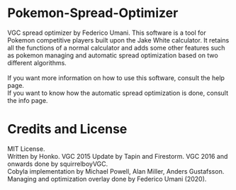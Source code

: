 # Pokemon-Spread-Optimizer
VGC spread optimizer by Federico Umani. This software is a tool for Pokemon competitive players built upon the Jake White calculator. It retains all the functions of a normal calculator and adds some other features such as pokemon managing and automatic spread optimization based on two different algorithms.<br><br>
If you want more information on how to use this software, consult the help page.<br>
If you want to know how the automatic spread optimization is done, consult the info page.

# Credits and License
MIT License.<br>
Written by Honko. VGC 2015 Update by Tapin and Firestorm. VGC 2016 and onwards done by squirrelboyVGC.<br>
Cobyla implementation by Michael Powell, Alan Miller, Anders Gustafsson.
Managing and optimization overlay done by Federico Umani (2020).
